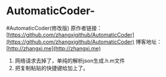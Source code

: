 AutomaticCoder-
===============

#AutomaticCoder(修改版)
原作者链接：[https://github.com/zhangxigithub/AutomaticCoder](https://github.com/zhangxigithub/AutomaticCoder)
博客地址：[http://zhangxi.me](http://zhangxi.me)    

1. 网络请求去掉了，单纯的解析json生成.h.m文件
2. 把复制粘贴的快捷键给加上了。
